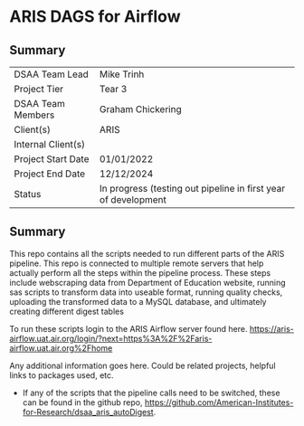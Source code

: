 # ARIS DAGS for Airflow


## Summary

|  |  |
|---|---|
| DSAA Team Lead | Mike Trinh | 
| Project Tier | Tear 3 | 
| DSAA Team Members | Graham Chickering |
| Client(s) | ARIS  |
| Internal Client(s) |  |
| Project Start Date | 01/01/2022 |
| Project End Date | 12/12/2024 |
| Status | In progress (testing out pipeline in first year of development |                                                                 

 ## Summary

This repo contains all the scripts needed to run different parts of the ARIS pipeline. This repo is connected to multiple remote servers that help actually perform all the steps within the pipeline process. These steps include webscraping data from Department of Education website, running sas scripts to transform data into useable format, running quality checks, uploading the transformed data to a MySQL database, and ultimately creating different digest tables

To run these scripts login to the ARIS Airflow server found here.
https://aris-airflow.uat.air.org/login/?next=https%3A%2F%2Faris-airflow.uat.air.org%2Fhome



Any additional information goes here. Could be related projects, helpful links to packages used, etc.
- If any of the scripts that the pipeline calls need to be switched, these can be found in the github repo, https://github.com/American-Institutes-for-Research/dsaa_aris_autoDigest. 
